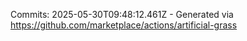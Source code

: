 Commits: 2025-05-30T09:48:12.461Z - Generated via https://github.com/marketplace/actions/artificial-grass
<br>

